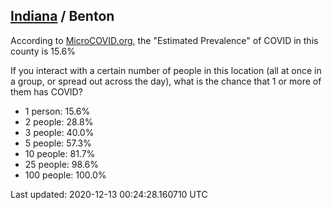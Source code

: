 
## [Indiana](/united-states/indiana) / Benton

According to [MicroCOVID.org](http://microcovid.org),
the "Estimated Prevalence" of COVID in this county is 15.6%

If you interact with a certain number of people in this location
(all at once in a group, or spread out across the day), what is the chance that
1 or more of them has COVID?

- 1 person: 15.6%
- 2 people: 28.8%
- 3 people: 40.0%
- 5 people: 57.3%
- 10 people: 81.7%
- 25 people: 98.6%
- 100 people: 100.0%

Last updated: 2020-12-13 00:24:28.160710 UTC
